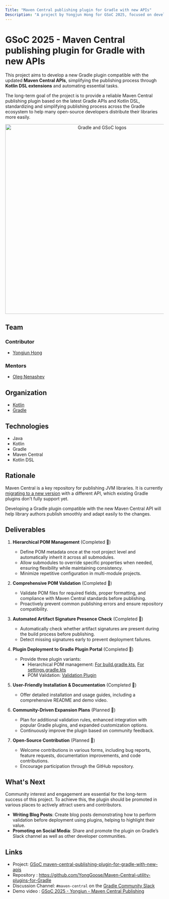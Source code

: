 ```yaml
---
Title: "Maven Central publishing plugin for Gradle with new APIs"
Description: "A project by Yongjun Hong for GSoC 2025, focused on developing a Gradle plugin compatible with the new Maven Central publication APIs."
---
```


# GSoC 2025 - Maven Central publishing plugin for Gradle with new APIs

This project aims to develop a new Gradle plugin compatible with the updated **Maven Central APIs**, simplifying the publishing process through **Kotlin DSL extensions** and automating essential tasks.

The long-term goal of the project is to provide a reliable Maven Central publishing plugin based on the latest Gradle APIs and Kotlin DSL, standardizing and simplifying publishing process across the Gradle ecosystem to help many open-source developers distribute their libraries more easily.

<p align="center">
  <img src="https://github.com/Nouran-11/gradle-gsoc.png/blob/main/Gradle-GSOC.png?raw=true" alt="Gradle and GSoC logos" width="600">
</p>

## Team

### Contributor

- [Yongjun Hong](https://github.com/YongGoose)

### Mentors

- [Oleg Nenashev](https://github.com/oleg-nenashev)

## Organization
- [Kotlin](https://kotlinlang.org/)
- [Gradle](https://gradle.org/)

## Technologies
- Java
- Kotlin
- Gradle
- Maven Central
- Kotlin DSL

## Rationale
Maven Central is a key repository for publishing JVM libraries. It is currently [migrating to a new version](https://central.sonatype.org/news/20250326_ossrh_sunset/) with a different API, which existing Gradle plugins don’t fully support yet.

Developing a Gradle plugin compatible with the new Maven Central API will help library authors publish smoothly and adapt easily to the changes.


## Deliverables
1. **Hierarchical POM Management** (Completed 🙂)
    - Define POM metadata once at the root project level and automatically inherit it across all submodules.
    - Allow submodules to override specific properties when needed, ensuring flexibility while maintaining consistency.
    - Minimize repetitive configuration in multi-module projects.

2. **Comprehensive POM Validation** (Completed 🙂)
    - Validate POM files for required fields, proper formatting, and compliance with Maven Central standards before publishing.
    - Proactively prevent common publishing errors and ensure repository compatibility.

3. **Automated Artifact Signature Presence Check** (Completed 🙂)
    - Automatically check whether artifact signatures are present during the build process before publishing.
    - Detect missing signatures early to prevent deployment failures.

4. **Plugin Deployment to Gradle Plugin Portal** (Completed 🙂)
    - Provide three plugin variants:
        - Hierarchical POM management: [For build.gradle.kts](https://plugins.gradle.org/plugin/io.github.yonggoose.maven.central.utility.plugin.project), [For settings.gradle.kts](https://plugins.gradle.org/plugin/io.github.yonggoose.maven.central.utility.plugin.setting)
        - POM Validation: [Validation Plugin](https://plugins.gradle.org/plugin/io.github.yonggoose.maven.central.utility.plugin.check)

5. **User-Friendly Installation & Documentation** (Completed 🙂)
    - Offer detailed installation and usage guides, including a comprehensive README and demo video.

6. **Community-Driven Expansion Plans** (Planned 🤔)
    - Plan for additional validation rules, enhanced integration with popular Gradle plugins, and expanded customization options.
    - Continuously improve the plugin based on community feedback.

7. **Open-Source Contribution** (Planned 🤔)
    - Welcome contributions in various forms, including bug reports, feature requests, documentation improvements, and code contributions.
    - Encourage participation through the GitHub repository.

## What's Next

Community interest and engagement are essential for the long-term success of this project. To achieve this, the plugin should be promoted in various places to actively attract users and contributors.

- **Writing Blog Posts**: Create blog posts demonstrating how to perform validation before deployment using plugins, helping to highlight their value.
- **Promoting on Social Media**: Share and promote the plugin on Gradle’s Slack channel as well as other developer communities.

## Links
- Project: [GSoC maven-central-publishing-plugin-for-gradle-with-new-apis](https://kotlinlang.org/docs/gsoc-2025.html#maven-central-publishing-plugin-for-gradle-with-new-apis-medium-175-hrs)
- Repository : https://github.com/YongGoose/Maven-Central-utility-plugins-for-Gradle
- Discussion Channel: `#maven-central` on the [Gradle Community Slack](https://slack.gradle.org/)
- Demo video : [GSoC 2025 - Yongjun - Maven Central Publishing](https://drive.google.com/file/d/1McNXyBdIQpEPqTn2ZRjnYJ4E8JNwHMZE/view)

